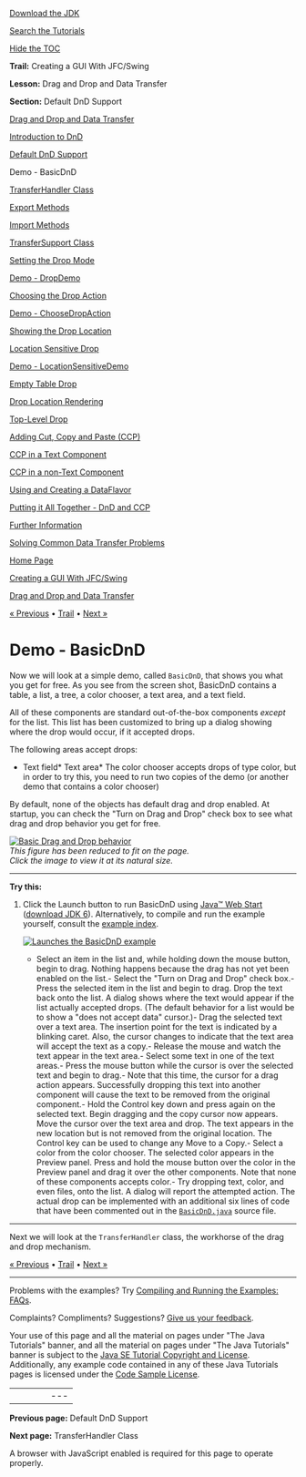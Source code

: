 [Download
the JDK](http://java.sun.com/javase/6/download.jsp)
  
[Search the
Tutorials](../../search.html)
  
[Hide the TOC](javascript:toggleLeft())

**Trail:** Creating a GUI With JFC/Swing
  
**Lesson:** Drag and Drop and Data Transfer
  
**Section:** Default DnD Support

[Drag and Drop and Data Transfer](index.html)

[Introduction to DnD](intro.html)

[Default DnD Support](defaultsupport.html)

Demo - BasicDnD

[TransferHandler Class](transferhandler.html)

[Export Methods](export.html)

[Import Methods](import.html)

[TransferSupport Class](transfersupport.html)

[Setting the Drop Mode](dropmodes.html)

[Demo - DropDemo](dropmodedemo.html)

[Choosing the Drop Action](dropaction.html)

[Demo - ChooseDropAction](dropactiondemo.html)

[Showing the Drop Location](showdroploc.html)

[Location Sensitive Drop](locsensitivedrop.html)

[Demo - LocationSensitiveDemo](locsensitivedemo.html)

[Empty Table Drop](emptytable.html)

[Drop Location Rendering](droplocation.html)

[Top-Level Drop](toplevel.html)

[Adding Cut, Copy and Paste (CCP)](cutpaste.html)

[CCP in a Text Component](textpaste.html)

[CCP in a non-Text Component](listpaste.html)

[Using and Creating a DataFlavor](dataflavor.html)

[Putting it All Together - DnD and CCP](together.html)

[Further Information](info.html)

[Solving Common Data Transfer Problems](problems.html)

[Home Page](../../index.html)
>
[Creating a GUI With JFC/Swing](../index.html)
>
[Drag and Drop and Data Transfer](index.html)

[« Previous](defaultsupport.html) • [Trail](../TOC.html) • [Next »](transferhandler.html)

# Demo - BasicDnD

Now we will look at a simple demo, called `BasicDnD`, that shows
you what you get for free.
As you see from the screen shot, BasicDnD contains a table, a list,
a tree, a color chooser, a text area, and a text field.

All of these components are standard out-of-the-box components
*except* for the list. This list has been customized to bring up
a dialog showing where the drop would occur, if it accepted drops.

The following areas accept drops:

* Text field* Text area* The color chooser accepts drops of type color, but in order
      to try this, you need to run two copies of the demo (or another
      demo that contains a color chooser)

By default, none of the objects has default drag and drop
enabled.
At startup, you can check the "Turn on Drag and Drop" check box
to see what drag and drop behavior you get for free.

[![Basic Drag and Drop behavior](../../figures/uiswing/../../figures/uiswing/dnd/BasicDND.png)](../../figures/uiswing/../../figures/uiswing/dnd/BasicDND.png)  
*This figure has been reduced to fit on the page.   
 Click the image to view it at its natural size.*

---

**Try this:**

1. Click the Launch button to run BasicDnD using
   [Java™ Web Start](http://java.sun.com/products/javawebstart/index.jsp) ([download JDK 6](http://java.sun.com/javase/downloads/index.jsp)).
   Alternatively, to compile and run the example yourself,
   consult the
   [example index](../examples/dnd/index.html#BasicDnD).

   [![Launches the BasicDnD example](../../images/jws-launch-button.png)](http://download.oracle.com/javase/tutorialJWS/uiswing/dnd/ex6/BasicDnD.jnlp)

   - Select an item in the list and, while holding down the
     mouse button, begin to drag. Nothing happens because
     the drag has not yet been enabled on the list.- Select the "Turn on Drag and Drop" check box.- Press the selected item in the list and begin to drag.
         Drop the text back onto the list. A dialog shows where the text
         would appear if the list actually accepted drops.
         (The default behavior for a list would be to
         show a "does not accept data" cursor.)- Drag the selected text over a text area. The insertion
           point for the text is indicated by a blinking caret.
           Also, the cursor changes to indicate that the text area
           will accept the text as a copy.- Release the mouse and watch the text appear in the text area.- Select some text in one of the text areas.- Press the mouse button while the cursor is
                 over the selected text and begin to drag.- Note that this time, the cursor for a drag action appears.
                   Successfully dropping this text into another component will
                   cause the text to be removed from the original component.- Hold the Control key down and press again on the selected
                     text. Begin dragging and the copy cursor now appears.
                     Move the cursor over the text area and drop. The text
                     appears in the new location but is not removed from the
                     original location.
                     The Control key can be used to change any Move to a Copy.- Select a color from the color chooser. The selected color
                       appears in the Preview panel. Press and hold the mouse button
                       over the color in the Preview panel and drag it over the
                       other components. Note that none of these components
                       accepts color.- Try dropping text, color, and even files, onto the list.
                         A dialog will report the attempted action. The actual drop
                         can be implemented with an additional six lines of code that
                         have been commented out in the
                         [`BasicDnD.java`](../examples/dnd/BasicDnDProject/src/dnd/BasicDnD.java ) source file.

---

Next we will look at the `TransferHandler` class, the
workhorse of the drag and drop mechanism.

[« Previous](defaultsupport.html)
•
[Trail](../TOC.html)
•
[Next »](transferhandler.html)

---

Problems with the examples? Try [Compiling and Running
the Examples: FAQs](../../information/run-examples.html).
  
Complaints? Compliments? Suggestions? [Give
us your feedback](http://download.oracle.com/javase/feedback.html).

Your use of this page and all the material on pages under "The Java Tutorials" banner,
and all the material on pages under "The Java Tutorials" banner is subject to the [Java SE Tutorial Copyright
and License](../../information/license.html).
Additionally, any example code contained in any of these Java
Tutorials pages is licensed under the
[Code
Sample License](http://developers.sun.com/license/berkeley_license.html).

|  |  |  |  |  |
| --- | --- | --- | --- | --- |
| |  |  | | --- | --- | | duke image | Oracle logo | | [About Oracle](http://www.oracle.com/us/corporate/index.html) | [Oracle Technology Network](http://www.oracle.com/technology/index.html) | [Terms of Service](https://www.samplecode.oracle.com/servlets/CompulsoryClickThrough?type=TermsOfService) | Copyright © 1995, 2011 Oracle and/or its affiliates. All rights reserved. |

**Previous page:** Default DnD Support
  
**Next page:** TransferHandler Class




A browser with JavaScript enabled is required for this page to operate properly.